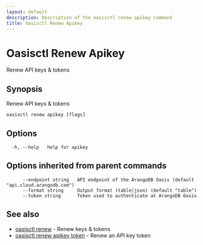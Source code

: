 ```yaml
---
layout: default
description: Description of the oasisctl renew apikey command
title: Oasisctl Renew Apikey
---
```

# Oasisctl Renew Apikey

Renew API keys & tokens

## Synopsis

Renew API keys & tokens

```
oasisctl renew apikey [flags]
```

## Options

```
  -h, --help   help for apikey
```

## Options inherited from parent commands

```
      --endpoint string   API endpoint of the ArangoDB Oasis (default "api.cloud.arangodb.com")
      --format string     Output format (table|json) (default "table")
      --token string      Token used to authenticate at ArangoDB Oasis
```

## See also

* [oasisctl renew](oasisctl-renew.html)	 - Renew keys & tokens
* [oasisctl renew apikey token](oasisctl-renew-apikey-token.html)	 - Renew an API key token

